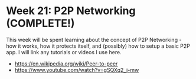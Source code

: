 # Week 21:  P2P Networking (COMPLETE!)

This week will be spent learning about the concept of P2P Networking - how it works,
how it protects itself, and (possibly) how to setup a basic P2P app.
I will link any tutorials or videos I use here.
* https://en.wikipedia.org/wiki/Peer-to-peer
* https://www.youtube.com/watch?v=gSQXq2_j-mw
